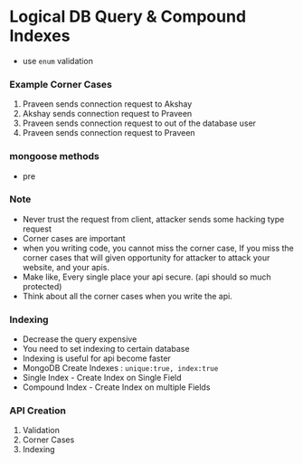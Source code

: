 # Logical DB Query & Compound Indexes

- use `enum` validation

### Example Corner Cases
1. Praveen sends connection request to Akshay
2. Akshay sends connection request to Praveen
3. Praveen sends connection request to out of the database user
4. Praveen sends connection request to Praveen

### mongoose methods
- pre

### Note
- Never trust the request from client, attacker sends some hacking type request
- Corner cases are important
- when you writing code, you cannot miss the corner case, If you miss the corner cases that will given opportunity for attacker to attack your website, and your apis.
- Make like, Every single place your api secure. (api should so much protected)
- Think about all the corner cases when you write the api.

### Indexing
- Decrease the query expensive
- You need to set indexing to certain database
- Indexing is useful for api become faster
- MongoDB Create Indexes :  `unique:true, index:true`
- Single Index - Create Index on Single Field
- Compound Index - Create Index on multiple Fields


### API Creation
1. Validation
2. Corner Cases
3. Indexing